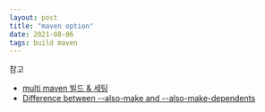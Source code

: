 ```yaml
---
layout: post
title: "maven option"
date: 2021-08-06
tags: build maven
---
```





참고
 - [multi maven 빌드 & 세팅](https://suji-developer.tistory.com/12)
 - [Difference between --also-make and --also-make-dependents](https://stackoverflow.com/questions/40206376/difference-between-also-make-and-also-make-dependents/40206412)